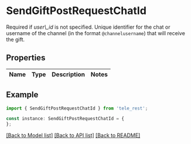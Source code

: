 # SendGiftPostRequestChatId

Required if *user\\_id* is not specified. Unique identifier for the chat or username of the channel (in the format `@channelusername`) that will receive the gift.

## Properties

Name | Type | Description | Notes
------------ | ------------- | ------------- | -------------

## Example

```typescript
import { SendGiftPostRequestChatId } from 'tele_rest';

const instance: SendGiftPostRequestChatId = {
};
```

[[Back to Model list]](../README.md#documentation-for-models) [[Back to API list]](../README.md#documentation-for-api-endpoints) [[Back to README]](../README.md)

